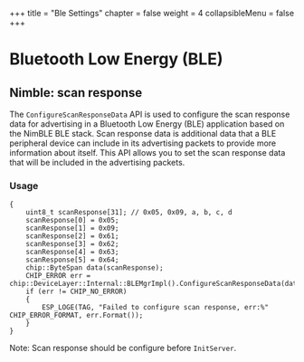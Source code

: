 +++
title = "Ble Settings"
chapter = false
weight = 4
collapsibleMenu = false
+++

# Bluetooth Low Energy (BLE)

## Nimble: scan response

The `ConfigureScanResponseData` API is used to configure the scan response data
for advertising in a Bluetooth Low Energy (BLE) application based on the NimBLE
BLE stack. Scan response data is additional data that a BLE peripheral device
can include in its advertising packets to provide more information about itself.
This API allows you to set the scan response data that will be included in the
advertising packets.

### Usage

```
{
    uint8_t scanResponse[31]; // 0x05, 0x09, a, b, c, d
    scanResponse[0] = 0x05;
    scanResponse[1] = 0x09;
    scanResponse[2] = 0x61;
    scanResponse[3] = 0x62;
    scanResponse[4] = 0x63;
    scanResponse[5] = 0x64;
    chip::ByteSpan data(scanResponse);
    CHIP_ERROR err = chip::DeviceLayer::Internal::BLEMgrImpl().ConfigureScanResponseData(data);
    if (err != CHIP_NO_ERROR)
    {
        ESP_LOGE(TAG, "Failed to configure scan response, err:%" CHIP_ERROR_FORMAT, err.Format());
    }
}
```

Note: Scan response should be configure before `InitServer`.
